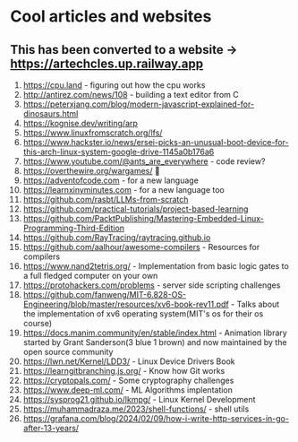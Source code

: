 # Cool articles and websites

## This has been converted to a website -> https://artechcles.up.railway.app
1. https://cpu.land - figuring out how the cpu works
2. http://antirez.com/news/108 - building a text editor from C
3. https://peterxjang.com/blog/modern-javascript-explained-for-dinosaurs.html
4. https://kognise.dev/writing/arp
5. https://www.linuxfromscratch.org/lfs/
6. https://www.hackster.io/news/ersei-picks-an-unusual-boot-device-for-this-arch-linux-system-google-drive-1145a0b176a6
7. https://www.youtube.com/@ants_are_everywhere - code review?
8. https://overthewire.org/wargames/  🤯
9. https://adventofcode.com - for a new language
10. https://learnxinyminutes.com - for a new language too
11. https://github.com/rasbt/LLMs-from-scratch
12. https://github.com/practical-tutorials/project-based-learning 
13. https://github.com/PacktPublishing/Mastering-Embedded-Linux-Programming-Third-Edition
14. https://github.com/RayTracing/raytracing.github.io 
15. https://github.com/aalhour/awesome-compilers - Resources for compilers
16. https://www.nand2tetris.org/ - Implementation from basic logic gates to a full fledged computer on your own
17. https://protohackers.com/problems - server side scripting challenges 
18. https://github.com/fanweng/MIT-6.828-OS-Engineering/blob/master/resources/xv6-book-rev11.pdf - Talks about the implementation of xv6 operating system(MIT's os for their os course)
19. https://docs.manim.community/en/stable/index.html - Animation library started by Grant Sanderson(3 blue 1 brown) and now maintained by the open source community
20. https://lwn.net/Kernel/LDD3/ - Linux Device Drivers Book
21. https://learngitbranching.js.org/ - Know how Git works
22. https://cryptopals.com/ - Some cryptography challenges
23. https://www.deep-ml.com/ - ML Algorithms implentation
24. https://sysprog21.github.io/lkmpg/ - Linux Kernel Development
25. https://muhammadraza.me/2023/shell-functions/ - shell utils
26. https://grafana.com/blog/2024/02/09/how-i-write-http-services-in-go-after-13-years/
